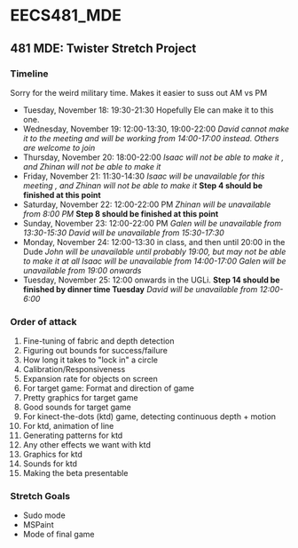 EECS481_MDE
===========

481 MDE: Twister Stretch Project
--------------------------------

### Timeline
Sorry for the weird military time. Makes it easier to suss out AM vs PM
* Tuesday, November 18: 19:30-21:30
Hopefully Ele can make it to this one.
* Wednesday, November 19: 12:00-13:30, 19:00-22:00
*David cannot make it to the meeting and will be working from 14:00-17:00 instead. Others are welcome to join*
* Thursday, November 20: 18:00-22:00
*Isaac will not be able to make it*
*, and Zhinan will not be able to make it*
* Friday, November 21: 11:30-14:30
*Isaac will be unavailable for this meeting*
*, and Zhinan will not be able to make it*
**Step 4 should be finished at this point**
* Saturday, November 22: 12:00-22:00 PM
*Zhinan will be unavailable from 8:00 PM*
**Step 8 should be finished at this point**
* Sunday, November 23: 12:00-22:00 PM
*Galen will be unavailable from 13:30-15:30*
*David will be unavailable from 15:30-17:30*
* Monday, November 24: 12:00-13:30 in class, and then until 20:00 in the Dude
*John will be unavailable until probably 19:00, but may not be able to make it at all*
*Isaac will be unavailable from 14:00-17:00*
*Galen will be unavailable from 19:00 onwards*
* Tuesday, November 25: 12:00 onwards in the UGLi.
**Step 14 should be finished by dinner time Tuesday**
*David will be unavailable from 12:00-6:00*

### Order of attack
1. Fine-tuning of fabric and depth detection
2. Figuring out bounds for success/failure
3. How long it takes to "lock in" a circle
4. Calibration/Responsiveness
5. Expansion rate for objects on screen
6. For target game: Format and direction of game
7. Pretty graphics for target game
8. Good sounds for target game
9. For kinect-the-dots (ktd) game, detecting continuous depth + motion
10. For ktd, animation of line
11. Generating patterns for ktd
12. Any other effects we want with ktd
13. Graphics for ktd
14. Sounds for ktd
15. Making the beta presentable


### Stretch Goals
* Sudo mode
* MSPaint
* Mode of final game
